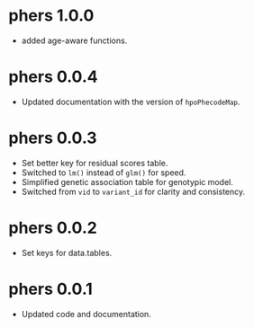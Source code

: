 # phers 1.0.0
* added age-aware functions. 

# phers 0.0.4
* Updated documentation with the version of `hpoPhecodeMap`.

# phers 0.0.3
* Set better key for residual scores table.
* Switched to `lm()` instead of `glm()` for speed.
* Simplified genetic association table for genotypic model.
* Switched from `vid` to `variant_id` for clarity and consistency.

# phers 0.0.2
* Set keys for data.tables.

# phers 0.0.1
* Updated code and documentation.
